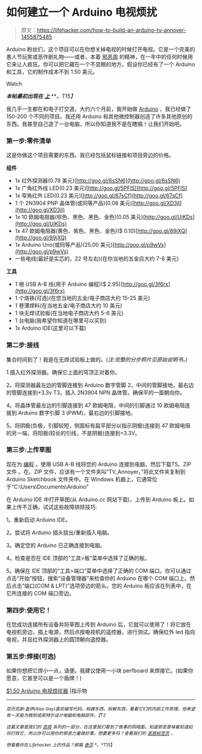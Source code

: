 # 如何建立一个 Arduino 电视烦扰

> 原文：<https://lifehacker.com/how-to-build-an-arduino-tv-annoyer-1455875485>

Arduino 粉丝们，这个项目可以在你想关掉电视的时候打开电视。它是一个完美的愚人节玩笑或恶作剧礼物——或者，本着 [邪恶周](http://lifehacker.com/tag/evil-week) 的精神，在一年中的任何时候用它来让人疯狂。你可以把它藏在一个不显眼的地方，假设你已经有了一个 Arduino 和工具，它的制作成本不到 1.50 美元。

Watch

***本帖最初出现在*** [***上***](http://www.instructables.com/id/150-Arduino-TV-Annoyer-Turns-TVs-on-when-you-/?ALLSTEPS) ***。*T15】**

我几乎一生都在和电子打交道。大约六个月前，我开始做 [Arduino](https://lifehacker.com/getting-started-with-arduino-electronics-hacking-5752663) ，我已经做了 150-200 个不同的项目。我还用 Arduino 和其他微控制器创造了许多其他原创的东西。我甚至自己造了一台电脑，所以你知道我不是在瞎搞！让我们开始吧。

### 第一步:零件清单

这是你做这个项目需要的东西。我已经包括鼠标链接和项目旁边的价格。

**组件**

*   1x 红外探测器(0.78 美元)[http://goo.gl/6sSN6](http://goo.gl/6sSN6)
*   1x 广角红外线 LED(0.23 美元)[http://goo.gl/5PFlS](http://goo.gl/5PFlS)
*   1x 窄角红外 LED(0.23 美元)[http://goo.gl/67sCf](http://goo.gl/67sCf)
*   1 个 2N3904 PNP 晶体管(或同等产品)(0.08 美元)[http://goo.gl/XD3jI](http://goo.gl/XD3jI)
*   1x 10 欧姆电阻器(棕色、黑色、黑色、金色)(0.05 美元)[http://goo.gl/UiKDs](http://goo.gl/UiKDs)
*   1x 47 欧姆电阻器(黄色、紫色、黑色、金色)($ 0.10)[http://goo.gl/89jXQ](http://goo.gl/89jXQ)
*   1x Arduino Uno(或同等产品)(25.00 美元)[http://goo.gl/p9wVs](http://goo.gl/p9wVs)
*   一些电线(最好是实芯的，22 号左右)(在你当地的五金店大约 7-8 美元)

**工具**

*   1 根 USB A-B 线(用于 Arduino 编程)($ 2.95)[http://goo.gl/3f6rx](http://goo.gl/3f6rx)
*   1 个烙铁(可选)(在您当地的五金/电子商店大约 15-25 美元)
*   1 卷薄焊料(在当地五金/电子商店大约 10 美元)
*   1 块无焊试验板(在当地电子商店大约 5-6 美元)
*   1 台电脑(我希望你知道在哪里可以买到)
*   1x Arduino IDE(这里可以下载)

### 第二步:接线

集合时间到了！我是在无焊试验板上做的。(*注:完整的分步照片见原始说明书。)*

1.插入红外探测器。确保它上面的穹顶正对着你。

2。将探测器最左边的管脚连接到 Arduino 数字管脚 2，中间的管脚接地，最右边的管脚连接到+3.3v
T3。插入 2N3904 NPN 晶体管。确保平的一面朝向你。

4。将晶体管最左边的引脚连接到 47 欧姆电阻，中间的引脚通过 10 欧姆电阻连接到 Arduino 数字引脚 3 (PWM)，最右边的引脚接地。

5。将阴极(负极，引脚较短，侧面标有扁平部分以指示阴极)连接到 47 欧姆电阻的另一端，将阳极(较长的引线，不是阴极)连接到+3.3V。

### 第三步:上传草图

现在为 [编程](http://lifehacker.com/how-to-start-making-your-own-electronics-with-arduino-a-5875365) 。使用 USB A-B 线将您的 Arduino 连接到电脑，然后下载T5。ZIP 文件 。在。ZIP 文件，应该有一个文件夹叫“TV_Annoyer。”将此文件夹复制到 Arduino Sketchbook 文件夹中。在 Windows 机器上，它通常位于“C:\Users\\Documents\Arduino”

在 Arduino IDE 中打开草图(从 Arduino.cc 网站下载)，上传到 Arduino 板上。如果上传不正确，试试这些故障排除技巧:

1。重新启动 Arduino IDE。

2。尝试将 Arduino 插头拔出/重新插入电脑。

3。确定您的 Arduino 已正确连接到电脑。

4。检查是否在 IDE 顶部的“工具>板”菜单中选择了正确的板。

5。确保在 IDE 顶部的“工具>端口”菜单中选择了正确的 COM 端口。你可以通过点击“开始”按钮，搜索“设备管理器”来检查你的 Arduino 在哪个 COM 端口上。然后点击“端口(COM & LPT)”选项旁边的箭头。您的 Arduino 板应该在列表中，在它所连接的 COM 端口旁边。

### 第四步:使用它！

在您成功连接所有设备并将草图上传到 Arduino 后，它就可以使用了！将它放在电视机旁边，插上电源，然后点按电视机的遥控器，进行测试。确保红外 led 指向电视，并且红外探测器上的圆顶朝向遥控器。

### 第五步:焊接(可选)

如果你想把它焊小一点，请便。我建议使用一小块 perfboard 来焊接它。(如果你愿意，它甚至可以是一个盾牌！)

[$1.50 Arduino 电视烦扰器](http://www.instructables.com/id/150-Arduino-TV-Annoyer-Turns-TVs-on-when-you-/?ALLSTEPS) |指示物

* * *

<small>*亚历克斯·盖伊(Alex Gay)喜欢编写代码，构建东西，拆解东西，看看它们的内部工作原理。他希望有一天能为微软或英特尔设计电脑和电脑部件。【T2*</small>

*<small>这篇文章是我们的</small>* [*<small>恶周</small>*](https://lifehacker.com/welcome-to-lifehackers-fourth-annual-evil-week-1453143089) *<small>系列的一部分，在这里我们看到了做事的阴暗面。知道邪恶意味着知道如何打败它，所以你可以用你的邪恶力量做好事。想要更多吗？查看我们的</small>* [*<small>恶周标签页</small>*](http://lifehacker.com/tag/evilweek) *<small>。</small>*

<small>*想看看你在 Lifehacker 上的作品？邮箱*</small> [<small>*泰莎*</small>](https://mail.google.com/mail/?view=cm&fs=1&tf=1&to=tessa@lifehacker.com) <small>*。*T15】</small>